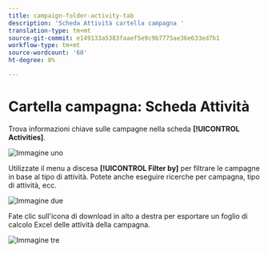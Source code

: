 ```yaml
---
title: campaign-folder-activity-tab
description: 'Scheda Attività cartella campagna '
translation-type: tm+mt
source-git-commit: e149133a5383faaef5e9c9b7775ae36e633ed7b1
workflow-type: tm+mt
source-wordcount: '60'
ht-degree: 0%

---
```



# Cartella campagna: Scheda Attività

Trova informazioni chiave sulle campagne nella scheda **[!UICONTROL Activities]**.

![Immagine uno](/help/sky/assets/campaign-folders/campaign-folder-activities-tab/campaign-folder-activities-tab-1.png)

Utilizzate il menu a discesa **[!UICONTROL Filter by]** per filtrare le campagne in base al tipo di attività. Potete anche eseguire ricerche per campagna, tipo di attività, ecc.

![Immagine due](/help/sky/assets/campaign-folders/campaign-folder-activities-tab/campaign-folder-activities-tab-2.png)

Fate clic sull&#39;icona di download in alto a destra per esportare un foglio di calcolo Excel delle attività della campagna.

![Immagine tre](/help/sky/assets/campaign-folders/campaign-folder-activities-tab/campaign-folder-activities-tab-3.png)
